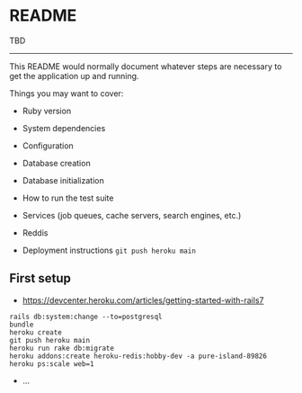 # README

TBD

---

This README would normally document whatever steps are necessary to get the
application up and running.

Things you may want to cover:

* Ruby version

* System dependencies

* Configuration

* Database creation

* Database initialization

* How to run the test suite

* Services (job queues, cache servers, search engines, etc.)
- Reddis

* Deployment instructions
`git push heroku main`

## First setup ##
- https://devcenter.heroku.com/articles/getting-started-with-rails7

```
rails db:system:change --to=postgresql
bundle
heroku create
git push heroku main
heroku run rake db:migrate
heroku addons:create heroku-redis:hobby-dev -a pure-island-89826
heroku ps:scale web=1
```

* ...
